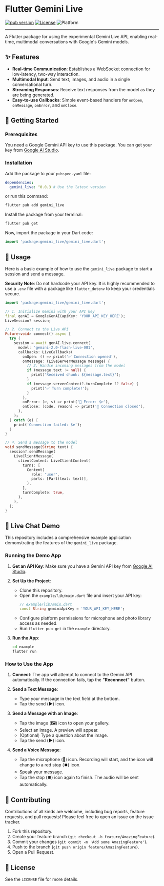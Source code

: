 # Flutter Gemini Live

[![pub version](https://img.shields.io/pub/v/gemini_live.svg)](https://pub.dev/packages/gemini_live)
[![License](https://img.shields.io/badge/License-BSD--3--Clause-blue.svg)](https://opensource.org/licenses/BSD-3-Clause)
![Platform](https://img.shields.io/badge/platform-flutter%20%7C%20android%20%7C%20ios%20%7C%20web%20%7C%20macos%20%7C%20windows%20%7C%20linux-blue)

---

A Flutter package for using the experimental Gemini Live API, enabling real-time, multimodal conversations with Google's Gemini models.

## ✨ Features

*   **Real-time Communication**: Establishes a WebSocket connection for low-latency, two-way interaction.
*   **Multimodal Input**: Send text, images, and audio in a single conversational turn.
*   **Streaming Responses**: Receive text responses from the model as they are being generated.
*   **Easy-to-use Callbacks**: Simple event-based handlers for `onOpen`, `onMessage`, `onError`, and `onClose`.

## 🏁 Getting Started

### Prerequisites

You need a Google Gemini API key to use this package. You can get your key from [Google AI Studio](https://aistudio.google.com/app/apikey).

### Installation

Add the package to your `pubspec.yaml` file:

```yaml
dependencies:
  gemini_live: ^0.0.3 # Use the latest version
```

or run this command:

```bash
flutter pub add gemini_live
```

Install the package from your terminal:

```bash
flutter pub get
```

Now, import the package in your Dart code:

```dart
import 'package:gemini_live/gemini_live.dart';
```

## 🚀 Usage

Here is a basic example of how to use the `gemini_live` package to start a session and send a message.

**Security Note**: Do not hardcode your API key. It is highly recommended to use a `.env` file with a package like `flutter_dotenv` to keep your credentials secure.

```dart
import 'package:gemini_live/gemini_live.dart';

// 1. Initialize Gemini with your API key
final genAI = GoogleGenAI(apiKey: 'YOUR_API_KEY_HERE');
LiveSession? session;

// 2. Connect to the Live API
Future<void> connect() async {
  try {
    session = await genAI.live.connect(
      model: 'gemini-2.0-flash-live-001',
      callbacks: LiveCallbacks(
        onOpen: () => print('✅ Connection opened'),
        onMessage: (LiveServerMessage message) {
          // 3. Handle incoming messages from the model
          if (message.text != null) {
            print('Received chunk: ${message.text}');
          }
          if (message.serverContent?.turnComplete ?? false) {
            print('✅ Turn complete!');
          }
        },
        onError: (e, s) => print('🚨 Error: $e'),
        onClose: (code, reason) => print('🚪 Connection closed'),
      ),
    );
  } catch (e) {
    print('Connection failed: $e');
  }
}

// 4. Send a message to the model
void sendMessage(String text) {
  session?.sendMessage(
    LiveClientMessage(
      clientContent: LiveClientContent(
        turns: [
          Content(
            role: "user",
            parts: [Part(text: text)],
          ),
        ],
        turnComplete: true,
      ),
    ),
  );
}
```

## 💬 Live Chat Demo

This repository includes a comprehensive example application demonstrating the features of the `gemini_live` package.

### Running the Demo App

1.  **Get an API Key**: Make sure you have a Gemini API key from [Google AI Studio](https://aistudio.google.com/app/apikey).

2.  **Set Up the Project**:
    *   Clone this repository.
    *   Open the `example/lib/main.dart` file and insert your API key:
        ```dart
        // example/lib/main.dart
        const String geminiApiKey = 'YOUR_API_KEY_HERE';
        ```
    *   Configure platform permissions for microphone and photo library access as needed.
    *   Run `flutter pub get` in the `example` directory.

3.  **Run the App**:
    ```bash
    cd example
    flutter run
    ```

### How to Use the App

1.  **Connect**: The app will attempt to connect to the Gemini API automatically. If the connection fails, tap the **"Reconnect"** button.

2.  **Send a Text Message**:
    -   Type your message in the text field at the bottom.
    -   Tap the send (**▶️**) icon.

3.  **Send a Message with an Image**:
    -   Tap the image (**🖼️**) icon to open your gallery.
    -   Select an image. A preview will appear.
    -   (Optional) Type a question about the image.
    -   Tap the send (**▶️**) icon.

4.  **Send a Voice Message**:
    -   Tap the microphone (**🎤**) icon. Recording will start, and the icon will change to a red stop (**⏹️**) icon.
    -   Speak your message.
    -   Tap the stop (**⏹️**) icon again to finish. The audio will be sent automatically.

## 🤝 Contributing

Contributions of all kinds are welcome, including bug reports, feature requests, and pull requests! Please feel free to open an issue on the issue tracker.

1.  Fork this repository.
2.  Create your feature branch (`git checkout -b feature/AmazingFeature`).
3.  Commit your changes (`git commit -m 'Add some AmazingFeature'`).
4.  Push to the branch (`git push origin feature/AmazingFeature`).
5.  Open a Pull Request.

## 📜 License

See the `LICENSE` file for more details.